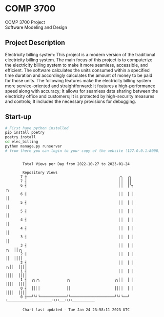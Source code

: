 # COMP 3700
COMP 3700 Project  
Software Modeling and Design
## Project Description
Electricity billing system: This project is a modern version of the traditional electricity billing system. The main focus of this project is to computerize the electricity billing system to make it more seamless, accessible, and efficient. The software calculates the units consumed within a specified time duration and accordingly calculates the amount of money to be paid for those units. The following features make the electricity billing system more service-oriented and straightforward: It features a high-performance speed along with accuracy; It allows for seamless data sharing between the electricity office and customers; It is protected by high-security measures and controls; It includes the necessary provisions for debugging.

## Start-up
```bash
# First have python installed
pip install poetry
poetry install
cd elec_billing
python manage.py runserver
# from there you can login to your copy of the website (127.0.0.1:8000), default creds are admin/admin
```

```

        Total Views per Day from 2022-10-27 to 2023-01-24

        Repository Views
       7 ┼                                          ╭╮  ╭╮
       7 ┤                                          ││  ││
       6 ┤                                          ││  │╰╮                          ╭╮
       6 ┤                                          ││  │ │                          ││
       5 ┤                                          ││  │ │                          ││
       5 ┤                                          ││  │ │                          ││
       4 ┤                                          ││  │ │                          ││
       4 ┤                                          ││  │ │                          ││
       3 ┤                                          ││  │ │                          ││
       3 ┤                                          ││  │ │                      ╭╮  ││╭╮
       2 ┤                                          ││  │ │                      ││  ││││
       2 ┤                                          ││  │ │                    ╭╮││  ││││
       1 ┤                                          ││  │ │                    ││││  ││││
       1 ┤  ╭╮╭╮            ╭╮                    ╭╮││  │ │                    ││││  ││││
       0 ┤  ││││            ││                    ││││  │ │                    ││││  ││││
       0 ┼──╯╰╯╰────────────╯╰────────────────────╯╰╯╰──╯ ╰────────────────────╯╰╯╰──╯╰╯╰──────────

        Chart last updated - Tue Jan 24 23:58:11 2023 UTC
        
```
